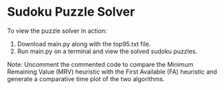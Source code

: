 # Sudoku Puzzle Solver

To view the puzzle solver in action:
1) Download main.py along with the top95.txt file.
2) Run main.py on a terminal and view the solved sudoku puzzles.

Note: Uncomment the commented code to compare the Minimum Remaining Value (MRV) heuristic with the First Available (FA) heuristic and generate a comparative time plot of the two algorithms.
